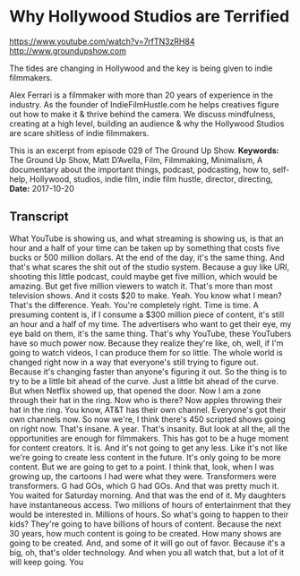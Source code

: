 # Why Hollywood Studios are Terrified
https://www.youtube.com/watch?v=7rfTN3zRH84
http://www.groundupshow.com

The tides are changing in Hollywood and the key is being given to indie filmmakers.

Alex Ferrari is a filmmaker with more than 20 years of experience in the industry. As the founder of IndieFilmHustle.com he helps creatives figure out how to make it & thrive behind the camera. We discuss mindfulness, creating at a high level, building an audience & why the Hollywood Studios are scare shitless of indie filmmakers.

This is an excerpt from episode 029 of The Ground Up Show.
**Keywords:** The Ground Up Show, Matt D’Avella, Film, Filmmaking, Minimalism, A documentary about the important things, podcast, podcasting, how to, self-help, Hollywood, studios, indie film, indie film hustle, director, directing, 
**Date:** 2017-10-20

## Transcript
 What YouTube is showing us, and what streaming is showing us, is that an hour and a half of your time can be taken up by something that costs five bucks or 500 million dollars. At the end of the day, it's the same thing. And that's what scares the shit out of the studio system. Because a guy like URI, shooting this little podcast, could maybe get five million, which would be amazing. But get five million viewers to watch it. That's more than most television shows. And it costs $20 to make. Yeah. You know what I mean? That's the difference. Yeah. You're completely right. Time is time. A presuming content is, if I consume a $300 million piece of content, it's still an hour and a half of my time. The advertisers who want to get their eye, my eye bald on them, it's the same thing. That's why YouTube, these YouTubers have so much power now. Because they realize they're like, oh, well, if I'm going to watch videos, I can produce them for so little. The whole world is changed right now in a way that everyone's still trying to figure out. Because it's changing faster than anyone's figuring it out. So the thing is to try to be a little bit ahead of the curve. Just a little bit ahead of the curve. But when Netflix showed up, that opened the door. Now I am a zone through their hat in the ring. Now who is there? Now apples throwing their hat in the ring. You know, AT&T has their own channel. Everyone's got their own channels now. So now we're, I think there's 450 scripted shows going on right now. That's insane. A year. That's insanity. But look at all the, all the opportunities are enough for filmmakers. This has got to be a huge moment for content creators. It is. And it's not going to get any less. Like it's not like we're going to create less content in the future. It's only going to be more content. But we are going to get to a point. I think that, look, when I was growing up, the cartoons I had were what they were. Transformers were transformers. G had GOs, which G had GOs. And that was pretty much it. You waited for Saturday morning. And that was the end of it. My daughters have instantaneous access. Two millions of hours of entertainment that they would be interested in. Millions of hours. So what's going to happen to their kids? They're going to have billions of hours of content. Because the next 30 years, how much content is going to be created. How many shows are going to be created. And, and some of it will go out of favor. Because it's a big, oh, that's older technology. And when you all watch that, but a lot of it will keep going. You

